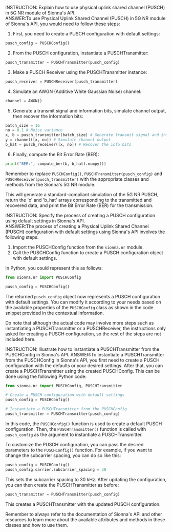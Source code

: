 INSTRUCTION: Explain how to use physical uplink shared channel (PUSCH) in 5G NR module of Sionna's API.    
ANSWER:To use Physical Uplink Shared Channel (PUSCH) in 5G NR module of Sionna's API, you would need to follow these steps:

1. First, you need to create a PUSCH configuration with default settings:
```python
pusch_config = PUSCHConfig()
```

2. From the PUSCH configuration, instantiate a PUSCHTransmitter:
```python
pusch_transmitter = PUSCHTransmitter(pusch_config)
```

3. Make a PUSCH Receiver using the PUSCHTransmitter instance:
```python
pusch_receiver = PUSCHReceiver(pusch_transmitter)
```

4. Simulate an AWGN (Additive White Gaussian Noise) channel:
```python
channel = AWGN()
```

5. Generate a transmit signal and information bits, simulate channel output, then recover the information bits:
```python
batch_size = 16
no = 0.1 # Noise variance
x, b = pusch_transmitter(batch_size) # Generate transmit signal and info bits
y = channel([x, no]) # Simulate channel output
b_hat = pusch_receiver([x, no]) # Recover the info bits
```

6. Finally, compute the Bit Error Rate (BER):
```python
print("BER:", compute_ber(b, b_hat).numpy())
```

Remember to replace `PUSCHConfig()`, `PUSCHTransmitter(pusch_config)` and `PUSCHReceiver(pusch_transmitter)` with the appropriate classes and methods from the Sionna's 5G NR module.

This will generate a standard-compliant simulation of the 5G NR PUSCH, return the 'x' and 'b_hat' arrays corresponding to the transmitted and recovered data, and print the Bit Error Rate (BER) for the transmission.

INSTRUCTION: Specify the process of creating a PUSCH configuration using default settings in Sionna's API.    
ANSWER:The process of creating a Physical Uplink Shared Channel (PUSCH) configuration with default settings using Sionna's API involves the following steps:

1. Import the PUSCHConfig function from the `sionna.nr` module.
2. Call the PUSCHConfig function to create a PUSCH configuration object with default settings.

In Python, you could represent this as follows:

```python
from sionna.nr import PUSCHConfig

pusch_config = PUSCHConfig()
```
The returned `pusch_config` object now represents a PUSCH configuration with default settings. You can modify it according to your needs based on the available properties of the `PUSCHConfig` class as shown in the code snippet provided in the contextual information.

Do note that although the actual code may involve more steps such as instantiating a PUSCHTransmitter or a PUSCHReceiver, the instructions only asked for creating a PUSCH configuration, so the rest of the steps are not included here.


INSTRUCTION: Illustrate how to instantiate a PUSCHTransmitter from the PUSCHConfig in Sionna's API.
ANSWER:To instantiate a PUSCHTransmitter from the PUSCHConfig in Sionna's API, you first need to create a PUSCH configuration with the defaults or your desired settings. After that, you can create a PUSCHTransmitter using the created PUSCHConfig. This can be done using the following Python code:

```python
from sionna.nr import PUSCHConfig, PUSCHTransmitter

# Create a PUSCH configuration with default settings
pusch_config = PUSCHConfig()

# Instantiate a PUSCHTransmitter from the PUSCHConfig
pusch_transmitter = PUSCHTransmitter(pusch_config)
```

In this code, the `PUSCHConfig()` function is used to create a default PUSCH configuration. Then, the `PUSCHTransmitter()` function is called with `pusch_config` as the argument to instantiate a PUSCHTransmitter.

To customize the PUSCH configuration, you can pass the desired parameters to the `PUSCHConfig()` function. For example, if you want to change the subcarrier spacing, you can do so like this:

```python
pusch_config = PUSCHConfig()
pusch_config.carrier.subcarrier_spacing = 30
```
This sets the subcarrier spacing to 30 kHz. After updating the configuration, you can then create the PUSCHTransmitter as before:

```python
pusch_transmitter = PUSCHTransmitter(pusch_config)
```

This creates a PUSCHTransmitter with the updated PUSCH configuration.

Remember to always refer to the documentation of Sionna's API and other resources to learn more about the available attributes and methods in these classes and how to use them.
